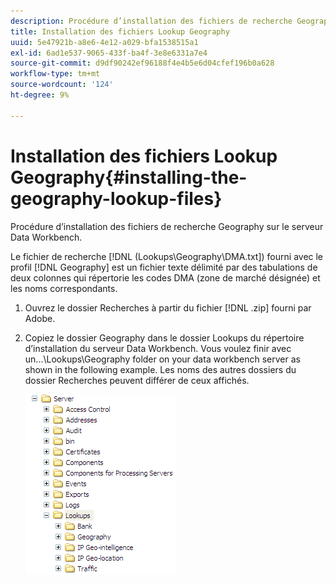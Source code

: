 ```yaml
---
description: Procédure d’installation des fichiers de recherche Geography sur le serveur Data Workbench.
title: Installation des fichiers Lookup Geography
uuid: 5e47921b-a8e6-4e12-a029-bfa1538515a1
exl-id: 6ad1e537-9065-433f-ba4f-3e8e6331a7e4
source-git-commit: d9df90242ef96188f4e4b5e6d04cfef196b0a628
workflow-type: tm+mt
source-wordcount: '124'
ht-degree: 9%

---
```


# Installation des fichiers Lookup Geography{#installing-the-geography-lookup-files}

Procédure d’installation des fichiers de recherche Geography sur le serveur Data Workbench.

Le fichier de recherche [!DNL (Lookups\Geography\DMA.txt]) fourni avec le profil [!DNL Geography] est un fichier texte délimité par des tabulations de deux colonnes qui répertorie les codes DMA (zone de marché désignée) et les noms correspondants.

1. Ouvrez le dossier Recherches à partir du fichier [!DNL .zip] fourni par Adobe.
1. Copiez le dossier Geography dans le dossier Lookups du répertoire d’installation du serveur Data Workbench. Vous voulez finir avec un...\Lookups\Geography folder on your data workbench server as shown in the following example. Les noms des autres dossiers du dossier Recherches peuvent différer de ceux affichés.

   ![Infos sur l’étape](assets/Geo_installLookups_dir.png)
